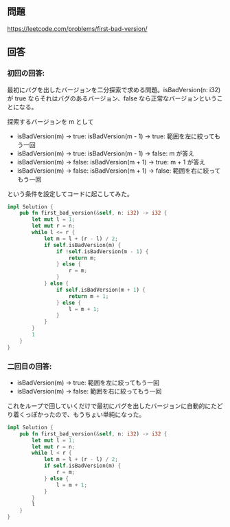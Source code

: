 ## 問題

https://leetcode.com/problems/first-bad-version/

## 回答

### 初回の回答:

最初にバグを出したバージョンを二分探索で求める問題。isBadVersion(n: i32)が true ならそれはバグのあるバージョン、false なら正常なバージョンということになる。

探索するバージョンを m として

- isBadVersion(m) -> true: isBadVersion(m - 1) -> true: 範囲を左に絞ってもう一回
- isBadVersion(m) -> true: isBadVersion(m - 1) -> false: m が答え
- isBadVersion(m) -> false: isBadVersion(m + 1) -> true: m + 1 が答え
- isBadVersion(m) -> false: isBadVersion(m + 1) -> false: 範囲を右に絞ってもう一回

という条件を設定してコードに起こしてみた。

```rust
impl Solution {
    pub fn first_bad_version(&self, n: i32) -> i32 {
        let mut l = 1;
        let mut r = n;
        while l <= r {
            let m = l + (r - l) / 2;
            if self.isBadVersion(m) {
                if !self.isBadVersion(m - 1) {
                    return m;
                } else {
                    r = m;
                }
            } else {
                if self.isBadVersion(m + 1) {
                    return m + 1;
                } else {
                    l = m + 1;
                }
            }
        }
        1
    }
}
```

### 二回目の回答:

- isBadVersion(m) -> true: 範囲を左に絞ってもう一回
- isBadVersion(m) -> false: 範囲を右に絞ってもう一回

これをループで回していくだけで最初にバグを出したバージョンに自動的にたどり着くっぽかったので、もうちょい単純になった。

```rust
impl Solution {
    pub fn first_bad_version(&self, n: i32) -> i32 {
        let mut l = 1;
        let mut r = n;
        while l < r {
            let m = l + (r - l) / 2;
            if self.isBadVersion(m) {
                r = m;
            } else {
                l = m + 1;
            }
        }
        l
    }
}
```

